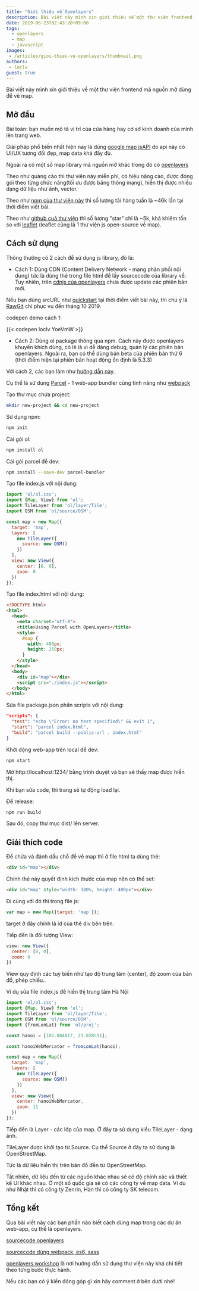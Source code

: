 ```yaml
---
title: "Giới thiệu về Openlayers"
description: Bài viết này mình xin giới thiệu về một thư viện frontend mã nguồn mở dùng để vẽ map.
date: 2019-06-23T02:43:20+09:00
tags:
  - openlayers
  - map
  - javascript
images:
 - /articles/gioi-thieu-ve-openlayers/thumbnail.png
authors:
 - loclv
guest: true
---
```


Bài viết này mình xin giới thiệu về một thư viện frontend mã nguồn mở dùng để vẽ map.

## Mở đầu

Bài toán: bạn muốn mô tả vị trí của cửa hàng hay cơ sở kinh doanh của mình lên trang web.

Giải pháp phổ biến nhất hiện nay là dùng [google map jsAPI](https://developers.google.com/maps/documentation/javascript/tutorial) do api này có UI/UX tương đối đẹp, map data khá đầy đủ.

Ngoài ra có một số map library mã nguồn mở khác trong đó có [openlayers](https://openlayers.org/)

Theo như quảng cáo thì thư viện này miễn phí, có hiệu năng cao, được đóng gói theo từng chức năng(tối ưu được băng thông mạng), hiển thị được nhiều dạng dữ liệu như ảnh, vector.

Theo như [npm của thư viện này](https://www.npmjs.com/package/ol) thì số lượng tải hàng tuần là ~46k lần tại thời điểm viết bài.

Theo như [github cuả thư viện](https://github.com/openlayers/openlayers) thì số lượng "star" chỉ là ~5k, khá khiêm tốn so với [leaflet](https://github.com/Leaflet/Leaflet) (leaflet cũng là 1 thư viện js open-source về map).

## Cách sử dụng

Thông thường có 2 cách để sử dụng js library, đó là:

- Cách 1:
Dùng CDN (Content Delivery Network - mạng phân phối nội dung) tức là dùng thẻ <script src=""></script> trong file html để lấy sourcecode của library về. Tuy nhiên, trên [cdnjs của openlayers](https://cdnjs.com/libraries/openlayers) chưa được update các phiên bản mới.

Nếu bạn dùng srcURL như [quickstart](https://openlayers.org/en/latest/doc/quickstart.html) tại thời điểm viết bài này, thì chú ý là [RawGit](https://cdn.rawgit.com/) chỉ phục vụ đến tháng 10 2019.

codepen demo cách 1:

{{< codepen loclv YoeVmW >}}

- Cách 2:
Dùng ol package thông qua npm. Cách này được openlayers khuyến khích dùng, có lẽ là vì dễ dàng debug, quản lý các phiên bản openlayers. Ngoài ra, bạn có thể dùng bản beta của phiên bản thứ 6 (thời điểm hiện tại phiên bản hoạt động ổn định là 5.3.3)



Với cách 2, các bạn làm như [hướng dẫn này](https://openlayers.org/en/latest/doc/tutorials/bundle.html).

Cụ thể là sử dụng [Parcel](https://parceljs.org/) - 1 web-app bundler cũng tính năng như [webpack](https://webpack.js.org/)

Tạo thư mục chứa project:

```sh
mkdir new-project && cd new-project
```

Sử dụng npm:

```sh
npm init
```

Cài gói ol:

```sh
npm install ol
```

Cài gói parcel để dev:

```sh
npm install --save-dev parcel-bundler
```

Tạo file index.js với nội dung:

```js
import 'ol/ol.css';
import {Map, View} from 'ol';
import TileLayer from 'ol/layer/Tile';
import OSM from 'ol/source/OSM';

const map = new Map({
  target: 'map',
  layers: [
    new TileLayer({
      source: new OSM()
    })
  ],
  view: new View({
    center: [0, 0],
    zoom: 0
  })
});
```

Tạo file index.html với nội dung:

```html
<!DOCTYPE html>
<html>
  <head>
    <meta charset="utf-8">
    <title>Using Parcel with OpenLayers</title>
    <style>
      #map {
        width: 400px;
        height: 250px;
      }
    </style>
  </head>
  <body>
    <div id="map"></div>
    <script src="./index.js"></script>
  </body>
</html>
```

Sửa file package.json phần scripts với nội dung:

```json
"scripts": {
  "test": "echo \"Error: no test specified\" && exit 1",
  "start": "parcel index.html",
  "build": "parcel build --public-url . index.html"
}
```

Khởi động web-app trên local để dev:

```sh
npm start
```

Mở http://localhost:1234/ bằng trình duyệt và bạn sẽ thấy map được hiển thị.

Khi bạn sửa code, thì trang sẽ tự động load lại.

Để release:

```sh
npm run build
```

Sau đó, copy thư mục dist/ lên server.

## Giải thích code

Để chứa và đánh dấu chỗ để vẽ map thì ở file html ta dùng thẻ:

```html
<div id="map"></div>
```

Chính thẻ này quyết định kích thước của map nên có thể set:

```html
<div id="map" style="width: 100%, height: 400px"></div>
```

Đi cùng với đó thì trong file js:

```js
var map = new Map({target: 'map'});
```

target ở đây chính là id của thẻ div bên trên.

Tiếp đến là đối tượng View:

```js
view: new View({
  center: [0, 0],
  zoom: 0
})
```

View quy định các tuỳ biến như tạo độ trung tâm (center), độ zoom của bản đồ, phép chiếu..

Ví dụ sửa file index.js để hiển thị trung tâm Hà Nội

```js
import 'ol/ol.css';
import {Map, View} from 'ol';
import TileLayer from 'ol/layer/Tile';
import OSM from 'ol/source/OSM';
import {fromLonLat} from 'ol/proj';

const hanoi = [105.804817, 21.028511];

const hanoiWebMercator = fromLonLat(hanoi);

const map = new Map({
  target: 'map',
  layers: [
    new TileLayer({
      source: new OSM()
    })
  ],
  view: new View({
    center: hanoiWebMercator,
    zoom: 11
  })
});
```

Tiếp đến là Layer - các lớp của map. Ở đây ta sử dụng kiểu TileLayer - dạng ảnh.

TileLayer được khởi tạo từ Source. Cụ thể Source ở đây ta sử dụng là OpenStreetMap.

Tức là dữ liệu hiển thị trên bản đồ đến từ OpenStreetMap.

Tất nhiên, dữ liệu đến từ các nguồn khác nhau sẽ có độ chính xác và thiết kế UI khác nhau. Ở một số quốc gia sẽ có các công ty về map data. Ví dụ như Nhật thì có công ty Zenrin, Hàn thì có công ty SK telecom.

## Tổng kết

Qua bài viết này các bạn phần nào biết cách dùng map trong các dự án web-app, cụ thể là openlayers.

[sourcecode openlayers](https://github.com/openlayers/openlayers)

[sourcecode dùng webpack, es6, sass](https://github.com/loclv/openlayersSap)

[openlayers workshop](https://openlayers.org/workshop/en/) là nơi hướng dẫn sử dụng thư viện này khá chi tiết theo từng bước thực hành.

Nếu các bạn có ý kiến đóng góp gì xin hãy comment ở bên dưới nhé!
